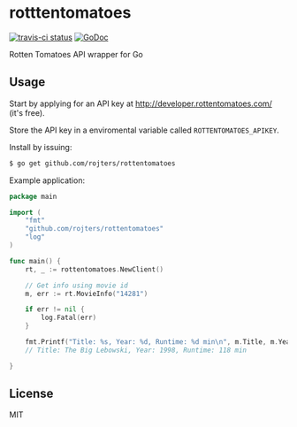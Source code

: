 # rotttentomatoes

[![travis-ci status](https://api.travis-ci.org/rojters/rottentomatoes.png)](https://travis-ci.org/rojters/rottentomatoes) [![GoDoc](https://godoc.org/github.com/rojters/rottentomatoes?status.png)](https://godoc.org/github.com/rojters/rottentomatoes) 

Rotten Tomatoes API wrapper for Go

## Usage

Start by applying for an API key at http://developer.rottentomatoes.com/ (it's free).

Store the API key in a enviromental variable called `ROTTENTOMATOES_APIKEY`.

Install by issuing: 

```bash
$ go get github.com/rojters/rottentomatoes
```

Example application:

```go
package main

import (
	"fmt"
	"github.com/rojters/rottentomatoes"
	"log"
)

func main() {
	rt, _ := rottentomatoes.NewClient()

	// Get info using movie id
	m, err := rt.MovieInfo("14281")

	if err != nil {
		log.Fatal(err)
	}

	fmt.Printf("Title: %s, Year: %d, Runtime: %d min\n", m.Title, m.Year, m.Runtime)
	// Title: The Big Lebowski, Year: 1998, Runtime: 118 min

}
```

## License

MIT
